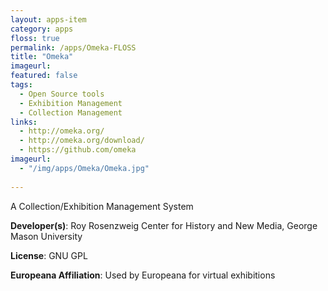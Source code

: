 ```yaml
---
layout: apps-item
category: apps
floss: true
permalink: /apps/Omeka-FLOSS
title: "Omeka"
imageurl:
featured: false
tags:
  - Open Source tools
  - Exhibition Management
  - Collection Management
links:
  - http://omeka.org/
  - http://omeka.org/download/
  - https://github.com/omeka
imageurl:
  - "/img/apps/Omeka/Omeka.jpg"
  
---
```


A Collection/Exhibition Management System

**Developer(s)**: Roy Rosenzweig Center for History and New Media, George Mason University

**License**: GNU GPL

**Europeana Affiliation**: Used by Europeana for virtual exhibitions
